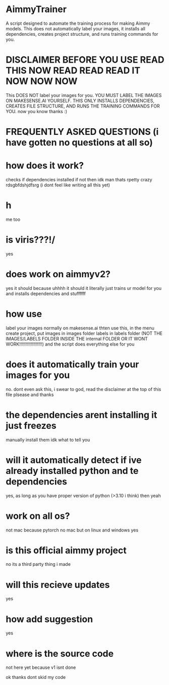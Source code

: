 # AimmyTrainer
A script designed to automate the training process for making Aimmy models. This does not automatically label your images, it installs all dependencies, creates project structure, and runs training commands for you.

# DISCLAIMER BEFORE YOU USE READ THIS NOW READ READ READ IT NOW NOW NOW
This DOES NOT label your images for you. YOU MUST LABEL THE IMAGES ON MAKESENSE.AI YOURSELF. THIS ONLY INSTALLS DEPENDENCIES, CREATES FILE STRUCTURE, AND RUNS THE TRAINING COMMANDS FOR YOU. now you know thanks :)



# FREQUENTLY ASKED QUESTIONS (i have gotten no questions at all so)

# how does it work?
checks if dependencies installed if not then idk man thats rpetty crazy rdsgbfdshjdfsrg
(i dont feel like writing all this yet)

# h
me too

# is viris???!/
yes

# does work on aimmyv2?
yes it should because uhhhh it should it literally just trains ur model for you and installs dependencies and stuffffff

# how use
label your images normally on makesense.ai thten use this, in the menu create project, put images in images folder labels in labels folder (NOT THE IMAGES/LABELS FOLDER INSIDE THE internal FOLDER OR IT WONT WORK!!!!!!!!!!!!!!!!!!) and the script does everything else for you

# does it automatically train your images for you
no. dont even ask this, i swear to god, read the disclaimer at the top of this file plsease and thanks

# the dependencies arent installing it just freezes
manually install them idk what to tell you

# will it automatically detect if ive already installed python and te dependencies
yes, as long as you have proper version of python (>3.10 i think) then yeah

# work on all os?
not mac because pytorch no mac but on linux and windows yes

# is this official aimmy project
no its a third party thing i made

# will this recieve updates
yes

# how add suggestion
yes

# where is the source code
not here yet because v1 isnt done

ok thanks dont skid my code
